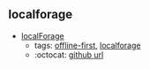localforage 
---
* [localForage](https://localforage.github.io/localForage/)
    * tags: [offline-first](../tags/offline-first.md), [localforage](../tags/localforage.md)
    * :octocat: [github url](https://github.com/localForage/localForage)
